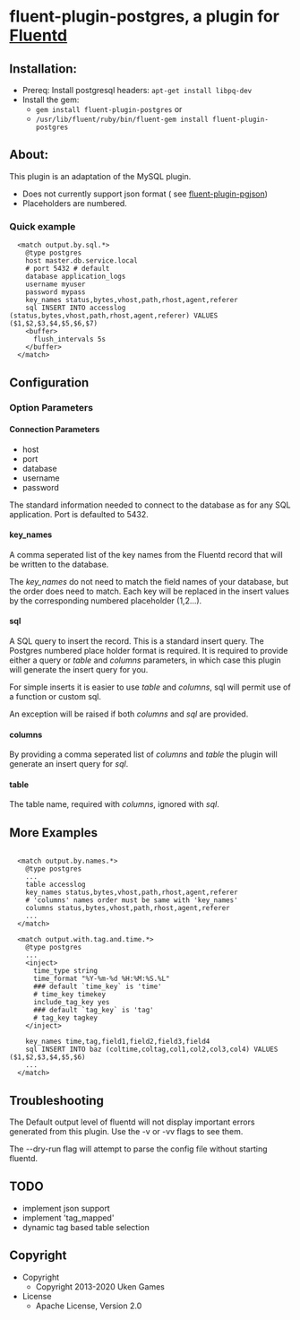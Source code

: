 # fluent-plugin-postgres, a plugin for [Fluentd](http://fluentd.org)

## Installation:

- Prereq: Install postgresql headers: `apt-get install libpq-dev`
- Install the gem:
  - `gem install fluent-plugin-postgres` or
  - `/usr/lib/fluent/ruby/bin/fluent-gem install fluent-plugin-postgres`

## About:

This plugin is an adaptation of the MySQL plugin.

- Does not currently support json format ( see [fluent-plugin-pgjson](https://github.com/fluent-plugins-nursery/fluent-plugin-pgjson))
- Placeholders are numbered.

### Quick example
```
  <match output.by.sql.*>
    @type postgres
    host master.db.service.local
    # port 5432 # default
    database application_logs
    username myuser
    password mypass
    key_names status,bytes,vhost,path,rhost,agent,referer
    sql INSERT INTO accesslog (status,bytes,vhost,path,rhost,agent,referer) VALUES ($1,$2,$3,$4,$5,$6,$7)
    <buffer>
      flush_intervals 5s
    </buffer>
  </match>
```

## Configuration

### Option Parameters

#### Connection Parameters

* host
* port
* database
* username
* password

The standard information needed to connect to the database as for any SQL application. Port is defaulted to 5432.

#### key_names

A comma seperated list of the key names from the Fluentd record that will be written to the database.

The *key_names* do not need to match the field names of your database, but the order does need to match. Each key will be replaced in the insert values by the corresponding numbered placeholder ($1,$2...).

#### sql

A SQL query to insert the record. This is a standard insert query. The Postgres numbered place holder format is required. It is required to provide either a query or *table* and *columns* parameters, in which case this plugin will generate the insert query for you.

For simple inserts it is easier to use *table* and *columns*, sql will permit use of a function or custom sql.

An exception will be raised if both *columns* and *sql* are provided.

#### columns

By providing a comma seperated list of *columns* and *table* the plugin will generate an insert query for *sql*.

#### table

The table name, required with *columns*, ignored with *sql*.

## More Examples

```

  <match output.by.names.*>
    @type postgres
    ...
    table accesslog
    key_names status,bytes,vhost,path,rhost,agent,referer
    # 'columns' names order must be same with 'key_names'
    columns status,bytes,vhost,path,rhost,agent,referer
    ...
  </match>

  <match output.with.tag.and.time.*>
    @type postgres
    ...
    <inject>
      time_type string
      time_format "%Y-%m-%d %H:%M:%S.%L"
      ### default `time_key` is 'time'
      # time_key timekey
      include_tag_key yes
      ### default `tag_key` is 'tag'
      # tag_key tagkey
    </inject>

    key_names time,tag,field1,field2,field3,field4
    sql INSERT INTO baz (coltime,coltag,col1,col2,col3,col4) VALUES ($1,$2,$3,$4,$5,$6)
    ...
  </match>
```

## Troubleshooting

The Default output level of fluentd will not display important errors generated from this plugin. Use the -v or -vv flags to see them.

The --dry-run flag will attempt to parse the config file without starting fluentd.

## TODO

* implement json support
* implement 'tag_mapped'
* dynamic tag based table selection

## Copyright

* Copyright
  * Copyright 2013-2020 Uken Games
* License
  * Apache License, Version 2.0
